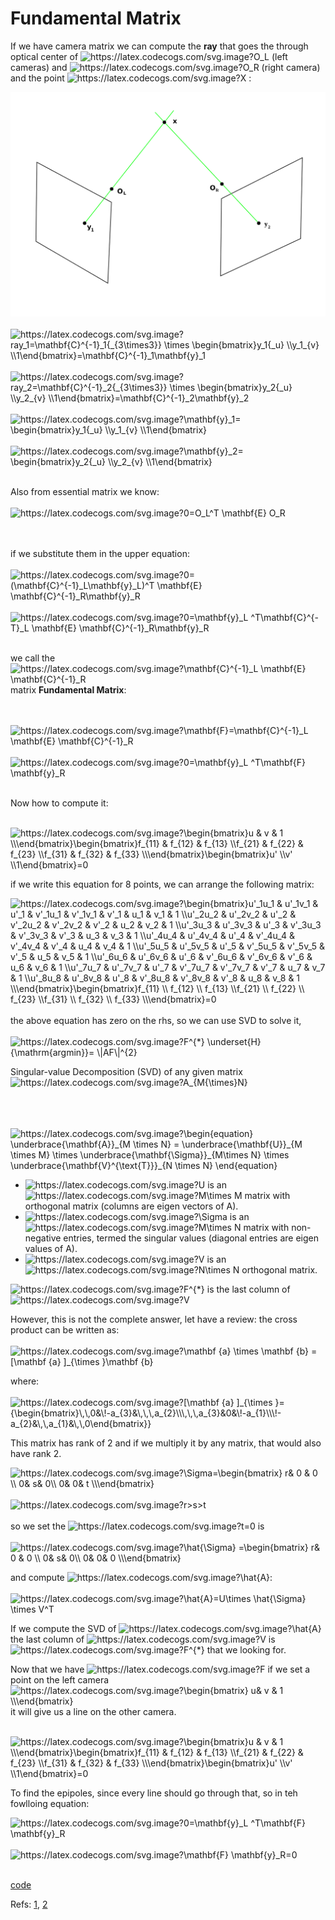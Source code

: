 # Fundamental Matrix

If we have camera matrix we can compute the **ray** that goes the through optical center of <img src="https://latex.codecogs.com/svg.image?O_L" title="https://latex.codecogs.com/svg.image?O_L" /> (left cameras) and <img src="https://latex.codecogs.com/svg.image?O_R" title="https://latex.codecogs.com/svg.image?O_R" /> (right camera) and the point <img src="https://latex.codecogs.com/svg.image?X" title="https://latex.codecogs.com/svg.image?X" /> :



<img src="images/TriangulationIdeal.svg" />  

<br/>
<br/>
<img src="https://latex.codecogs.com/svg.image?ray_1=\mathbf{C}^{-1}_1{_{3\times3}}&space;\times&space;\begin{bmatrix}y_1{_u}&space;\\y_1_{v}&space;\\1\end{bmatrix}=\mathbf{C}^{-1}_1\mathbf{y}_1" title="https://latex.codecogs.com/svg.image?ray_1=\mathbf{C}^{-1}_1{_{3\times3}} \times \begin{bmatrix}y_1{_u} \\y_1_{v} \\1\end{bmatrix}=\mathbf{C}^{-1}_1\mathbf{y}_1" />
<br/>
<br/>
<img src="https://latex.codecogs.com/svg.image?ray_2=\mathbf{C}^{-1}_2{_{3\times3}}&space;\times&space;\begin{bmatrix}y_2{_u}&space;\\y_2_{v}&space;\\1\end{bmatrix}=\mathbf{C}^{-1}_2\mathbf{y}_2" title="https://latex.codecogs.com/svg.image?ray_2=\mathbf{C}^{-1}_2{_{3\times3}} \times \begin{bmatrix}y_2{_u} \\y_2_{v} \\1\end{bmatrix}=\mathbf{C}^{-1}_2\mathbf{y}_2" />


<br/>
<br/>


<img src="https://latex.codecogs.com/svg.image?\mathbf{y}_1=&space;\begin{bmatrix}y_1{_u}&space;\\y_1_{v}&space;\\1\end{bmatrix}" title="https://latex.codecogs.com/svg.image?\mathbf{y}_1= \begin{bmatrix}y_1{_u} \\y_1_{v} \\1\end{bmatrix}" />
<br/>
<br/>

<img src="https://latex.codecogs.com/svg.image?\mathbf{y}_2=&space;\begin{bmatrix}y_2{_u}&space;\\y_2_{v}&space;\\1\end{bmatrix}" title="https://latex.codecogs.com/svg.image?\mathbf{y}_2= \begin{bmatrix}y_2{_u} \\y_2_{v} \\1\end{bmatrix}" />

<br/>
<br/>


Also from essential matrix we know:
<br/>
<br/>
<img src="https://latex.codecogs.com/svg.image?0=O_L^T&space;\mathbf{E}&space;O_R&space;&space;" title="https://latex.codecogs.com/svg.image?0=O_L^T \mathbf{E} O_R " />


<br/>
<br/>
if we substitute them in the upper equation:
<br/>
<br/>

<img src="https://latex.codecogs.com/svg.image?0=(\mathbf{C}^{-1}_L\mathbf{y}_L)^T&space;\mathbf{E}&space;\mathbf{C}^{-1}_R\mathbf{y}_R" title="https://latex.codecogs.com/svg.image?0=(\mathbf{C}^{-1}_L\mathbf{y}_L)^T \mathbf{E} \mathbf{C}^{-1}_R\mathbf{y}_R" />

<br/>
<br/>


<img src="https://latex.codecogs.com/svg.image?0=\mathbf{y}_L&space;^T\mathbf{C}^{-T}_L&space;\mathbf{E}&space;\mathbf{C}^{-1}_R\mathbf{y}_R" title="https://latex.codecogs.com/svg.image?0=\mathbf{y}_L ^T\mathbf{C}^{-T}_L \mathbf{E} \mathbf{C}^{-1}_R\mathbf{y}_R" />
<br/>
<br/>

we call the <img src="https://latex.codecogs.com/svg.image?\mathbf{C}^{-1}_L&space;\mathbf{E}&space;\mathbf{C}^{-1}_R" title="https://latex.codecogs.com/svg.image?\mathbf{C}^{-1}_L \mathbf{E} \mathbf{C}^{-1}_R" /> matrix **Fundamental Matrix**: 

<br/>
<br/>

<img src="https://latex.codecogs.com/svg.image?\mathbf{F}=\mathbf{C}^{-1}_L&space;\mathbf{E}&space;\mathbf{C}^{-1}_R" title="https://latex.codecogs.com/svg.image?\mathbf{F}=\mathbf{C}^{-1}_L \mathbf{E} \mathbf{C}^{-1}_R" />

<br/>
<br/>

<img src="https://latex.codecogs.com/svg.image?0=\mathbf{y}_L&space;^T\mathbf{F}&space;\mathbf{y}_R" title="https://latex.codecogs.com/svg.image?0=\mathbf{y}_L ^T\mathbf{F} \mathbf{y}_R" />
<br/>
<br/>


Now how to compute it:
<br/>
<br/>

<img src="https://latex.codecogs.com/svg.image?\begin{bmatrix}u&space;&&space;v&space;&&space;1&space;\\\end{bmatrix}\begin{bmatrix}f_{11}&space;&&space;f_{12}&space;&&space;f_{13}&space;\\f_{21}&space;&&space;f_{22}&space;&&space;f_{23}&space;\\f_{31}&space;&&space;f_{32}&space;&&space;f_{33}&space;\\\end{bmatrix}\begin{bmatrix}u'&space;\\v'&space;\\1\end{bmatrix}=0" title="https://latex.codecogs.com/svg.image?\begin{bmatrix}u & v & 1 \\\end{bmatrix}\begin{bmatrix}f_{11} & f_{12} & f_{13} \\f_{21} & f_{22} & f_{23} \\f_{31} & f_{32} & f_{33} \\\end{bmatrix}\begin{bmatrix}u' \\v' \\1\end{bmatrix}=0" />

if we write this equation for 8 points, we can arrange the following matrix:


<img src="https://latex.codecogs.com/svg.image?\begin{bmatrix}u'_1u_1&space;&&space;u'_1v_1&space;&&space;u'_1&space;&&space;v'_1u_1&space;&&space;v'_1v_1&space;&&space;v'_1&space;&&space;u_1&space;&&space;v_1&space;&&space;1&space;\\u'_2u_2&space;&&space;u'_2v_2&space;&&space;u'_2&space;&&space;v'_2u_2&space;&&space;v'_2v_2&space;&&space;v'_2&space;&&space;u_2&space;&&space;v_2&space;&&space;1&space;\\u'_3u_3&space;&&space;u'_3v_3&space;&&space;u'_3&space;&&space;v'_3u_3&space;&&space;v'_3v_3&space;&&space;v'_3&space;&&space;u_3&space;&&space;v_3&space;&&space;1&space;\\u'_4u_4&space;&&space;u'_4v_4&space;&&space;u'_4&space;&&space;v'_4u_4&space;&&space;v'_4v_4&space;&&space;v'_4&space;&&space;u_4&space;&&space;v_4&space;&&space;1&space;\\u'_5u_5&space;&&space;u'_5v_5&space;&&space;u'_5&space;&&space;v'_5u_5&space;&&space;v'_5v_5&space;&&space;v'_5&space;&&space;u_5&space;&&space;v_5&space;&&space;1&space;\\u'_6u_6&space;&&space;u'_6v_6&space;&&space;u'_6&space;&&space;v'_6u_6&space;&&space;v'_6v_6&space;&&space;v'_6&space;&&space;u_6&space;&&space;v_6&space;&&space;1&space;\\u'_7u_7&space;&&space;u'_7v_7&space;&&space;u'_7&space;&&space;v'_7u_7&space;&&space;v'_7v_7&space;&&space;v'_7&space;&&space;u_7&space;&&space;v_7&space;&&space;1&space;\\u'_8u_8&space;&&space;u'_8v_8&space;&&space;u'_8&space;&&space;v'_8u_8&space;&&space;v'_8v_8&space;&&space;v'_8&space;&&space;u_8&space;&&space;v_8&space;&&space;1&space;\\\end{bmatrix}\begin{bmatrix}f_{11}&space;\\&space;f_{12}&space;\\&space;f_{13}&space;\\f_{21}&space;\\&space;f_{22}&space;\\&space;f_{23}&space;\\f_{31}&space;\\&space;f_{32}&space;\\&space;f_{33}&space;\\\end{bmatrix}=0" title="https://latex.codecogs.com/svg.image?\begin{bmatrix}u'_1u_1 & u'_1v_1 & u'_1 & v'_1u_1 & v'_1v_1 & v'_1 & u_1 & v_1 & 1 \\u'_2u_2 & u'_2v_2 & u'_2 & v'_2u_2 & v'_2v_2 & v'_2 & u_2 & v_2 & 1 \\u'_3u_3 & u'_3v_3 & u'_3 & v'_3u_3 & v'_3v_3 & v'_3 & u_3 & v_3 & 1 \\u'_4u_4 & u'_4v_4 & u'_4 & v'_4u_4 & v'_4v_4 & v'_4 & u_4 & v_4 & 1 \\u'_5u_5 & u'_5v_5 & u'_5 & v'_5u_5 & v'_5v_5 & v'_5 & u_5 & v_5 & 1 \\u'_6u_6 & u'_6v_6 & u'_6 & v'_6u_6 & v'_6v_6 & v'_6 & u_6 & v_6 & 1 \\u'_7u_7 & u'_7v_7 & u'_7 & v'_7u_7 & v'_7v_7 & v'_7 & u_7 & v_7 & 1 \\u'_8u_8 & u'_8v_8 & u'_8 & v'_8u_8 & v'_8v_8 & v'_8 & u_8 & v_8 & 1 \\\end{bmatrix}\begin{bmatrix}f_{11} \\ f_{12} \\ f_{13} \\f_{21} \\ f_{22} \\ f_{23} \\f_{31} \\ f_{32} \\ f_{33} \\\end{bmatrix}=0" />
<br/>
<br/>
the above equation has zero on the rhs, so we can use SVD to solve it,
<br/>
<br/>


<img src="https://latex.codecogs.com/svg.image?F^{*}&space;\underset{F}{\mathrm{argmin}}=&space;\|AF\|^{2}" title="https://latex.codecogs.com/svg.image?F^{*} \underset{H}{\mathrm{argmin}}= \|AF\|^{2}" />




Singular-value Decomposition (SVD) of any given matrix <img src="https://latex.codecogs.com/svg.image?A_{M{\times}N}" title="https://latex.codecogs.com/svg.image?A_{M{\times}N}" />

<br/>
<br/>
<br/>

<img src="https://latex.codecogs.com/svg.image?\begin{equation}&space;\underbrace{\mathbf{A}}_{M&space;\times&space;N}&space;=&space;\underbrace{\mathbf{U}}_{M&space;\times&space;M}&space;\times&space;\underbrace{\mathbf{\Sigma}}_{M\times&space;N}&space;\times&space;\underbrace{\mathbf{V}^{\text{T}}}_{N&space;\times&space;N}&space;\end{equation}" title="https://latex.codecogs.com/svg.image?\begin{equation} \underbrace{\mathbf{A}}_{M \times N} = \underbrace{\mathbf{U}}_{M \times M} \times \underbrace{\mathbf{\Sigma}}_{M\times N} \times \underbrace{\mathbf{V}^{\text{T}}}_{N \times N} \end{equation}" />




- <img src="https://latex.codecogs.com/svg.image?U" title="https://latex.codecogs.com/svg.image?U" /> is an <img src="https://latex.codecogs.com/svg.image?M\times&space;M" title="https://latex.codecogs.com/svg.image?M\times M" /> matrix with orthogonal matrix (columns are eigen vectors of A).
- <img src="https://latex.codecogs.com/svg.image?\Sigma" title="https://latex.codecogs.com/svg.image?\Sigma" /> is an <img src="https://latex.codecogs.com/svg.image?M\times&space;N" title="https://latex.codecogs.com/svg.image?M\times N" /> matrix with non-negative entries, termed the singular values  (diagonal entries are eigen values of A).
- <img src="https://latex.codecogs.com/svg.image?V" title="https://latex.codecogs.com/svg.image?V" /> is an <img src="https://latex.codecogs.com/svg.image?N\times&space;N" title="https://latex.codecogs.com/svg.image?N\times N" /> orthogonal matrix.




<img src="https://latex.codecogs.com/svg.image?F^{*}" title="https://latex.codecogs.com/svg.image?F^{*}" /> is the last column of <img src="https://latex.codecogs.com/svg.image?V" title="https://latex.codecogs.com/svg.image?V" />


However, this is not the complete answer, let have a review: the cross product can be written as:
<br/>
<br/>
<img src="https://latex.codecogs.com/svg.image?\mathbf&space;{a}&space;\times&space;\mathbf&space;{b}&space;=[\mathbf&space;{a}&space;]_{\times&space;}\mathbf&space;{b}" title="https://latex.codecogs.com/svg.image?\mathbf {a} \times \mathbf {b} =[\mathbf {a} ]_{\times }\mathbf {b}" />


where:
<br/>
<br/>
<img src="https://latex.codecogs.com/svg.image?[\mathbf&space;{a}&space;]_{\times&space;}={\begin{bmatrix}\,\,0&\!-a_{3}&\,\,\,a_{2}\\\,\,\,a_{3}&0&\!-a_{1}\\\!-a_{2}&\,\,a_{1}&\,\,0\end{bmatrix}}" title="https://latex.codecogs.com/svg.image?[\mathbf {a} ]_{\times }={\begin{bmatrix}\,\,0&\!-a_{3}&\,\,\,a_{2}\\\,\,\,a_{3}&0&\!-a_{1}\\\!-a_{2}&\,\,a_{1}&\,\,0\end{bmatrix}}" />

This matrix has rank of 2 and if we multiply it by any matrix, that would also have rank 2.


<img src="https://latex.codecogs.com/svg.image?\Sigma=\begin{bmatrix}&space;r&&space;0&space;&&space;0&space;\\&space;0&&space;&space;s&&space;&space;0\\&space;0&&space;&space;0&&space;t&space;\\\end{bmatrix}" title="https://latex.codecogs.com/svg.image?\Sigma=\begin{bmatrix} r& 0 & 0 \\ 0& s& 0\\ 0& 0& t \\\end{bmatrix}" />
<br/>
<br/>
<img src="https://latex.codecogs.com/svg.image?r>s>t" title="https://latex.codecogs.com/svg.image?r>s>t" />
<br/>
<br/>
so we set the <img src="https://latex.codecogs.com/svg.image?t=0" title="https://latex.codecogs.com/svg.image?t=0" /> is 
<br/>
<br/>
<img src="https://latex.codecogs.com/svg.image?\hat{\Sigma}&space;=\begin{bmatrix}&space;r&&space;0&space;&&space;0&space;\\&space;0&&space;&space;s&&space;&space;0\\&space;0&&space;&space;0&&space;0&space;\\\end{bmatrix}" title="https://latex.codecogs.com/svg.image?\hat{\Sigma} =\begin{bmatrix} r& 0 & 0 \\ 0& s& 0\\ 0& 0& 0 \\\end{bmatrix}" />


and compute <img src="https://latex.codecogs.com/svg.image?\hat{A}" title="https://latex.codecogs.com/svg.image?\hat{A}" />:
<br/>
<br/>
<img src="https://latex.codecogs.com/svg.image?\hat{A}=U\times&space;\hat{\Sigma}&space;&space;\times&space;V^T" title="https://latex.codecogs.com/svg.image?\hat{A}=U\times \hat{\Sigma} \times V^T" />


If we compute the SVD of <img src="https://latex.codecogs.com/svg.image?\hat{A}" title="https://latex.codecogs.com/svg.image?\hat{A}" /> the last column of <img src="https://latex.codecogs.com/svg.image?V" title="https://latex.codecogs.com/svg.image?V" /> is <img src="https://latex.codecogs.com/svg.image?F^{*}" title="https://latex.codecogs.com/svg.image?F^{*}" /> that we looking for.

Now that we have <img src="https://latex.codecogs.com/svg.image?F" title="https://latex.codecogs.com/svg.image?F" /> if we set a point on the left camera <img src="https://latex.codecogs.com/svg.image?\begin{bmatrix}&space;u&&space;v&space;&&space;1&space;\\\end{bmatrix}" title="https://latex.codecogs.com/svg.image?\begin{bmatrix} u& v & 1 \\\end{bmatrix}" /> it will give us a line on the other camera.
<br/>
<br/>

<img src="https://latex.codecogs.com/svg.image?\begin{bmatrix}u&space;&&space;v&space;&&space;1&space;\\\end{bmatrix}\begin{bmatrix}f_{11}&space;&&space;f_{12}&space;&&space;f_{13}&space;\\f_{21}&space;&&space;f_{22}&space;&&space;f_{23}&space;\\f_{31}&space;&&space;f_{32}&space;&&space;f_{33}&space;\\\end{bmatrix}\begin{bmatrix}u'&space;\\v'&space;\\1\end{bmatrix}=0" title="https://latex.codecogs.com/svg.image?\begin{bmatrix}u & v & 1 \\\end{bmatrix}\begin{bmatrix}f_{11} & f_{12} & f_{13} \\f_{21} & f_{22} & f_{23} \\f_{31} & f_{32} & f_{33} \\\end{bmatrix}\begin{bmatrix}u' \\v' \\1\end{bmatrix}=0" />


To find the epipoles, since every line should go through that, so in teh fowlloing equation:

<img src="https://latex.codecogs.com/svg.image?0=\mathbf{y}_L&space;^T\mathbf{F}&space;\mathbf{y}_R" title="https://latex.codecogs.com/svg.image?0=\mathbf{y}_L ^T\mathbf{F} \mathbf{y}_R" />
<br/>
<br/>

<img src="https://latex.codecogs.com/svg.image?\mathbf{F}&space;\mathbf{y}_R=0" title="https://latex.codecogs.com/svg.image?\mathbf{F} \mathbf{y}_R=0" />
<br/>
<br/>




[code](../src/fundamental_matrix_estimation.cpp)    



Refs: [1](https://www8.cs.umu.se/kurser/TDBD19/VT05/reconstruct-4.pdf), [2](http://www.robots.ox.ac.uk/~vgg/hzbook/code/)





